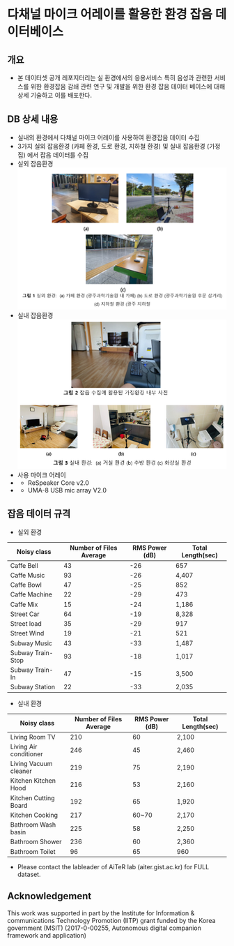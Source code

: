 # 다채널 마이크 어레이를 활용한 환경 잡음 데이터베이스
## 개요
* 본 데이터셋 공개 레포지터리는 실 환경에서의 응용서비스 특히 음성과 관련한 서비스를 위한 환경잡음 감쇄 관련 연구 및 개발을 위한 환경 잡음 데이터 베이스에 대해 상세 기술하고 이를 배포한다.
## DB 상세 내용
* 실내외 환경에서 다채널 마이크 어레이를 사용하여 환경잡음 데이터 수집
* 3가지 실외 잡음환경 (카페 환경,	도로 환경, 지하철 환경) 및 실내 잡음환경 (가정집) 에서 잡음 데이터를 수집
* 실외 잡음환경
![fig1](./images/fig1.png)
* 실내 잡음환경
![fig1](./images/fig2.png)
* 사용 마이크 어레이 
* * ReSpeaker Core v2.0
* * UMA-8 USB mic array V2.0
## 잡음 데이터 규격 
* 실외 환경

|Noisy class              |Number of Files Average | RMS Power (dB) |	Total Length(sec)|
|----------------|-------------------------|-------------------------|-------------------------|
|Caffe	Bell	    |43|	-26	| 657
|Caffe	Music	    |93|	-26	| 4,407
|Caffe	Bowl	    |47|	-25	| 852
|Caffe	Machine	    |22|	-29	| 473
|Caffe	Mix	        |15|  -24	| 1,186
|Street	Car	        |64|  -19	| 8,328
|Street	load	    |35|	-29	| 917
|Street	Wind	    |19|	-21	| 521
|Subway	Music	    |43|	-33	| 1,487
|Subway	Train-Stop	|93|	-18	| 1,017
|Subway	Train-In	|47|	-15	| 3,500
|Subway	Station	    |22|	-33	| 2,035
* 실내 환경

|Noisy class              |Number of Files Average | RMS Power (dB) |	Total Length(sec)|
|----------------|-------------------------|-------------------------|-------------------------|
|Living Room	TV	        |210	|60	    |2,100|
|Living	Air conditioner	|246	|45	    |2,460|
|Living	Vacuum cleaner	|219	|75	    |2,190|
|Kitchen	Kitchen Hood	|216	|53	    |2,160|
|Kitchen	Cutting Board	|192	|65	    |1,920|
|Kitchen	Cooking	        |217	|60~70	|2,170|
|Bathroom	Wash basin	|225	|58	    |2,250|
|Bathroom	Shower	    |236	|60	    |2,360|
|Bathroom	Toilet	    |96	    |65	    |960  |

* Please contact the lableader of AiTeR lab (aiter.gist.ac.kr) for FULL dataset.

## Acknowledgement
This work was supported in part by the Institute for Information & communications Technology Promotion (IITP) grant funded by the Korea government (MSIT) (2017-0-00255, Autonomous digital companion framework and application)

